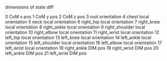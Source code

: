 dimensions of state diff

0 CoM x pos
1 CoM y pos
2 CoM z pos
3 root orientation
4 chest local orientation
5 neck local orientation
6 right_hip local orientation
7 right_knee local orientation
8 right_ankle local orientation
9 right_shoulder local orientation
10 right_elbow local orientation
11 right_wrist local orientation
12 left_hip local orientation
13 left_knee local orientation
14 left_ankle local orientation
15 left_shoulder local orientation
16 left_elbow local orientation
17 left_wrist local orientation
18 right_ankle DIM pos
19 right_wrist DIM pos
20 left_ankle DIM pos
21 left_wrist DIM pos
